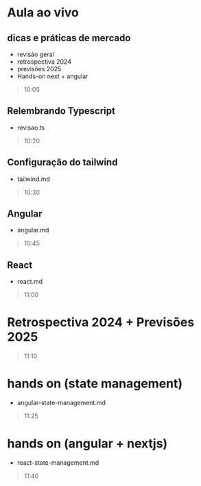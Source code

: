 # Aula ao vivo

## dicas e práticas de mercado


- revisão geral
- retrospectiva 2024
- previsões 2025
- Hands-on next + angular

>  10:05

## Relembrando Typescript
* revisao.ts

> 10:20

## Configuração do tailwind
* tailwind.md

> 10:30

## Angular
* angular.md

> 10:45

## React
* react.md

> 11:00

# Retrospectiva 2024 + Previsões 2025

> 11:10

# hands on (state management)
* angular-state-management.md

> 11:25

# hands on (angular + nextjs)
* react-state-management.md

> 11:40
